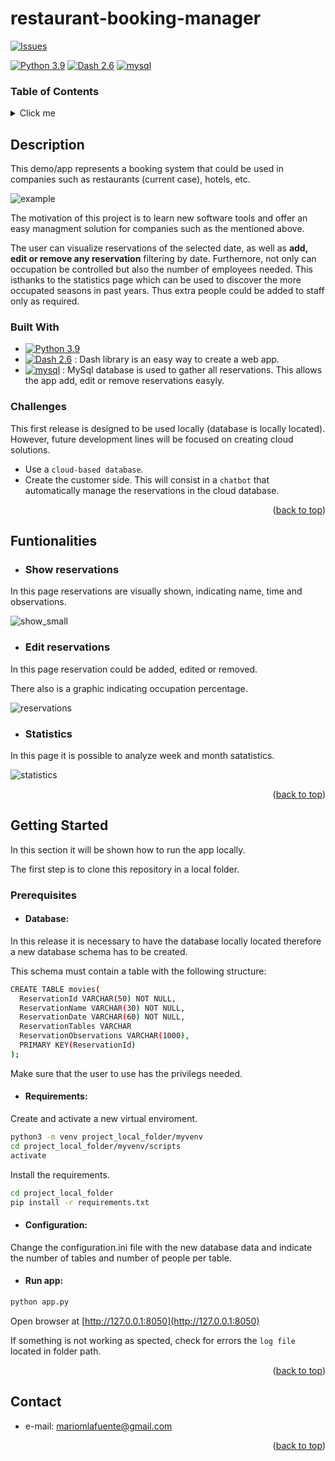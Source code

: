 # restaurant-booking-manager 
[![Issues][issues-shield]][issues-url]

[issues-shield]: https://img.shields.io/github/issues/mmtnz/restaurant-booking-manager.svg?style=flat
[issues-url]: https://github.com/mmtnz/restaurant-booking-manager/issues

[![Python 3.9](https://img.shields.io/badge/python-3.9-blue.svg)](https://www.python.org/downloads/release/python-390/)
[![Dash 2.6](https://img.shields.io/badge/dash-2.6-yellow.svg)](https://dash.plotly.com/)
[![mysql](https://img.shields.io/badge/MySQL-database-orange?style=flate&logo=mysql&logoColor=white.svg)](https://mysql.com/)



### Table of Contents
<details>
  <summary>Click me</summary>
  
### Contents
- 1. [Description](#description)
  - 1. [Built With](#built-with)
  - 2. [Challenges](#challenges)
- 2. [Funtionalities](#funtionalities)
  - 1. [Show reservations](#show-reservations)
  - 2. [Edit reservations](#edit-reservations)
  - 3. [Statistics](#statistics)
- 2. [Getting Started](#getting-started)
- 3. [Contact](#contact)
</details>

## Description

This demo/app represents a booking system that could be used in companies such as restaurants (current case), hotels, etc.


![example](https://user-images.githubusercontent.com/100723086/194145144-741c19ff-0e05-455b-b3ef-d371d435970f.gif)

The motivation of this project is to learn new software tools and offer an easy managment solution for companies such as the mentioned above. 

The user can visualize reservations of the selected date, as well as **add, edit or remove any reservation** filtering by date. Furthemore, not only can occupation be controlled but also the number of employees needed. This isthanks to the statistics page which can be used to discover the more occupated seasons in past years. Thus extra people could be added to staff only as required.


### Built With

- [![Python 3.9](https://img.shields.io/badge/python-3.9-blue.svg)](https://www.python.org/downloads/release/python-390/)
- [![Dash 2.6](https://img.shields.io/badge/dash-2.6-yellow.svg)](https://dash.plotly.com/) : Dash library is an easy way to create a web app.
- [![mysql](https://img.shields.io/badge/MySQL-database-orange?style=flate&logo=mysql&logoColor=white.svg)](https://mysql.com/) : MySql database is used to gather all reservations. This allows the app add, edit or remove reservations easyly.

### Challenges

This first release is designed to be used locally (database is locally located). However, future development lines will be focused on creating cloud solutions.

- Use a `cloud-based database`.
- Create the customer side. This will consist in a `chatbot` that automatically manage the reservations in the cloud database.

<p align="right">(<a href="#restaurant-booking-manager">back to top</a>)</p>

## Funtionalities

- ### Show reservations

In this page reservations are visually shown, indicating name, time and observations.

![show_small](https://user-images.githubusercontent.com/100723086/194363209-ac9321ba-eff6-4202-9428-12e02d60784c.png)


- ### Edit reservations

In this page reservation could be added, edited or removed. 

There also is a graphic indicating occupation percentage.

![reservations](https://user-images.githubusercontent.com/100723086/194899543-74f7235a-0cd4-4627-9919-510e4bd9bdc8.png)


- ### Statistics

In this page it is possible to analyze week and month satatistics.

![statistics](https://user-images.githubusercontent.com/100723086/194364280-53e1d36d-1170-473e-bd05-80cc02860c20.png)

<p align="right">(<a href="#restaurant-booking-manager">back to top</a>)</p>

## Getting Started

In this section it will be shown how to run the app locally.

The first step is to clone this repository in a local folder.


### Prerequisites

- #### Database:
In this release it is necessary to have the database locally located therefore a new database schema has to be created.

This schema must contain a table with the following structure:

```sh
CREATE TABLE movies(
  ReservationId VARCHAR(50) NOT NULL,
  ReservationName VARCHAR(30) NOT NULL,
  ReservationDate VARCHAR(60) NOT NULL,
  ReservationTables VARCHAR
  ReservationObservations VARCHAR(1000),
  PRIMARY KEY(ReservationId)
);
```

Make sure that the user to use has the privilegs needed.

- #### Requirements:
Create and activate a new virtual enviroment.
```sh
python3 -m venv project_local_folder/myvenv
cd project_local_folder/myvenv/scripts
activate
```

Install the requirements.
```sh
cd project_local_folder
pip install -r requirements.txt
```

- #### Configuration:
Change the configuration.ini file with the new database data and indicate the number of tables and number of people per table.

- #### Run app:
```sh
python app.py
```

Open browser at [http://127.0.0.1:8050](http://127.0.0.1:8050)

If something is not working as spected, check for errors the `log file` located in folder path.

<p align="right">(<a href="#restaurant-booking-manager">back to top</a>)</p>

## Contact

- e-mail: [mariomlafuente@gmail.com](mailto:mariomlafuente@gmail.com) 

<p align="right">(<a href="#restaurant-booking-manager">back to top</a>)</p>
